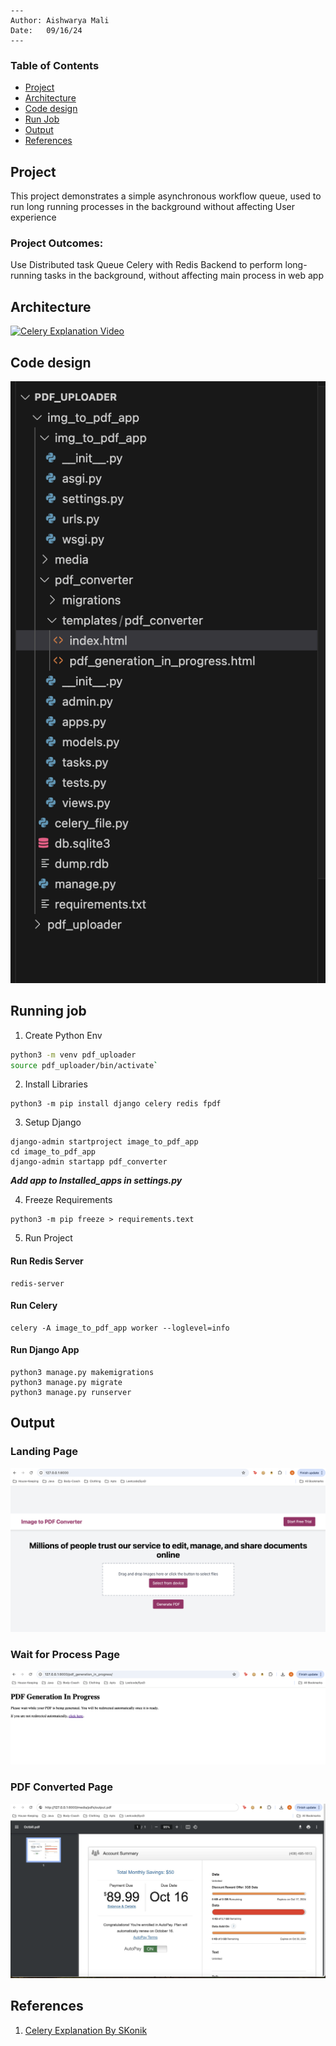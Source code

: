 ```
---
Author: Aishwarya Mali
Date:   09/16/24
---
```

### Table of Contents

- [Project](#project)
- [Architecture](#architecture)
- [Code design](#code-design)
- [Run Job](#running-job)
- [Output](#output)
- [References](#references)

## Project

This project demonstrates a simple asynchronous workflow queue, used to run long running processes in the background without affecting User experience

### Project Outcomes:

Use Distributed task Queue Celery with Redis Backend to perform long-running tasks in the background, without affecting main process in web app

## Architecture

[![Celery Explanation Video](https://img.youtube.com/vi/hFIkEGtW6vE/0.jpg)](https://www.youtube.com/watch?v=hFIkEGtW6vE)

## Code design

![Code Organization ](https://github.com/ashm8206/pdf_converter_django/blob/main/img_to_pdf_app/imgs/CodeOrganization.png)

## Running job

1. Create Python Env

```bash
python3 -m venv pdf_uploader
source pdf_uploader/bin/activate`
```

2. Install Libraries

```
python3 -m pip install django celery redis fpdf
```

3. Setup Django

```
django-admin startproject image_to_pdf_app
cd image_to_pdf_app
django-admin startapp pdf_converter
```

_**Add app to Installed_apps in settings.py**_

4. Freeze Requirements

```
python3 -m pip freeze > requirements.text
```

5. Run Project

#### Run Redis Server

```
redis-server
```

#### Run Celery

```
celery -A image_to_pdf_app worker --loglevel=info
```

#### Run Django App

```
python3 manage.py makemigrations
python3 manage.py migrate
python3 manage.py runserver
```

## Output

### Landing Page

![Landing](https://github.com/ashm8206/pdf_converter_django/blob/main/img_to_pdf_app/imgs/IndexPage.png)

### Wait for Process Page

![Wait](https://github.com/ashm8206/pdf_converter_django/blob/main/img_to_pdf_app/imgs/Async_Run_wait_page.png)

### PDF Converted Page

![Converted](https://github.com/ashm8206/pdf_converter_django/blob/main/img_to_pdf_app/imgs/Converted_Page.png)

## References

1. [Celery Explanation By SKonik](https://www.youtube.com/@s_konik)
